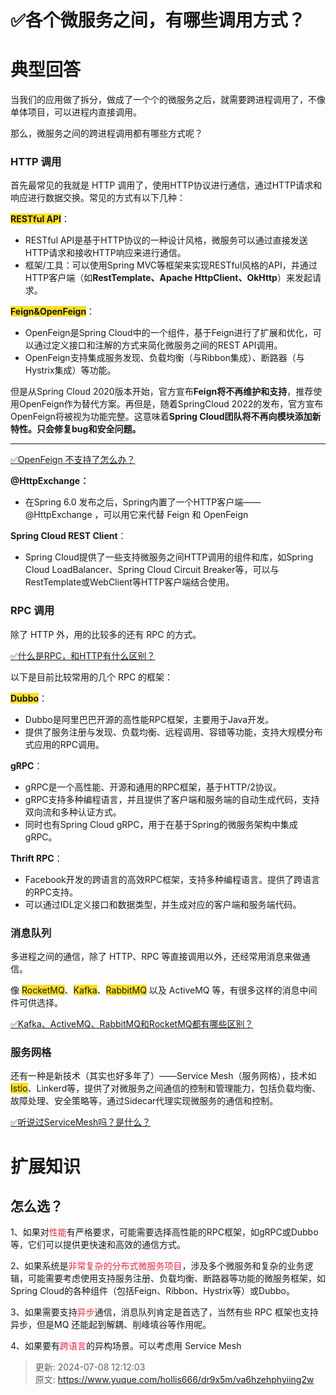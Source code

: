 # ✅各个微服务之间，有哪些调用方式？

# 典型回答


当我们的应用做了拆分，做成了一个个的微服务之后，就需要跨进程调用了，不像单体项目，可以进程内直接调用。



那么，微服务之间的跨进程调用都有哪些方式呢？



### HTTP 调用


首先最常见的我就是 HTTP 调用了，使用HTTP协议进行通信，通过HTTP请求和响应进行数据交换。常见的方式有以下几种：



**<font style="background-color:#FBDE28;">RESTful API</font>**：

+ RESTful API是基于HTTP协议的一种设计风格，微服务可以通过直接发送HTTP请求和接收HTTP响应来进行通信。
+ 框架/工具：可以使用Spring MVC等框架来实现RESTful风格的API，并通过HTTP客户端（如**RestTemplate、Apache HttpClient、OkHttp**）来发起请求。



**<font style="background-color:#FBDE28;">Feign&OpenFeign</font>**：

+ OpenFeign是Spring Cloud中的一个组件，基于Feign进行了扩展和优化，可以通过定义接口和注解的方式来简化微服务之间的REST API调用。
+ OpenFeign支持集成服务发现、负载均衡（与Ribbon集成）、断路器（与Hystrix集成）等功能。



但是从Spring Cloud 2020版本开始，官方宣布**Feign将不再维护和支持**，推荐使用OpenFeign作为替代方案。再但是，随着SpringCloud 2022的发布，官方宣布OpenFeign将被视为功能完整。这意味着**Spring Cloud团队将不再向模块添加新特性。只会修复bug和安全问题。**

****

[✅OpenFeign 不支持了怎么办？](https://www.yuque.com/hollis666/dr9x5m/itmcpq5517975ttq)



**@HttpExchange：**

+ 在Spring 6.0 发布之后，Spring内置了一个HTTP客户端——@HttpExchange ，可以用它来代替 Feign 和 OpenFeign



**Spring Cloud REST Client**：

+ Spring Cloud提供了一些支持微服务之间HTTP调用的组件和库，如Spring Cloud LoadBalancer、Spring Cloud Circuit Breaker等，可以与RestTemplate或WebClient等HTTP客户端结合使用。



### RPC 调用


除了 HTTP 外，用的比较多的还有 RPC 的方式。



[✅什么是RPC，和HTTP有什么区别？](https://www.yuque.com/hollis666/dr9x5m/cr3y3t)



以下是目前比较常用的几个 RPC 的框架：



**<font style="background-color:#FBDE28;">Dubbo</font>**：

+ Dubbo是阿里巴巴开源的高性能RPC框架，主要用于Java开发。
+ 提供了服务注册与发现、负载均衡、远程调用、容错等功能，支持大规模分布式应用的RPC调用。



**gRPC**：

+ gRPC是一个高性能、开源和通用的RPC框架，基于HTTP/2协议。
+ gRPC支持多种编程语言，并且提供了客户端和服务端的自动生成代码，支持双向流和多种认证方式。
+ 同时也有Spring Cloud gRPC，用于在基于Spring的微服务架构中集成gRPC。



**Thrift RPC**：

+ Facebook开发的跨语言的高效RPC框架，支持多种编程语言。提供了跨语言的RPC支持。
+ 可以通过IDL定义接口和数据类型，并生成对应的客户端和服务端代码。



### 消息队列


多进程之间的通信，除了 HTTP、RPC 等直接调用以外，还经常用消息来做通信。



像 <font style="background-color:#FBDE28;">RocketMQ</font>、<font style="background-color:#FBDE28;">Kafka</font>、<font style="background-color:#FBDE28;">RabbitMQ</font> 以及 ActiveMQ 等，有很多这样的消息中间件可供选择。



[✅Kafka、ActiveMQ、RabbitMQ和RocketMQ都有哪些区别？](https://www.yuque.com/hollis666/dr9x5m/vst81qlgvl7yelgo)



### 服务网格


还有一种是新技术（其实也好多年了）——Service Mesh（服务网格），技术如<font style="background-color:#FBDE28;">Istio</font>、Linkerd等，提供了对微服务之间通信的控制和管理能力，包括负载均衡、故障处理、安全策略等，通过Sidecar代理实现微服务的通信和控制。



[✅听说过ServiceMesh吗？是什么？](https://www.yuque.com/hollis666/dr9x5m/wbqtun5lra4h08l2)



# 扩展知识


## 怎么选？


1、如果对<font style="color:#DF2A3F;">性能</font>有严格要求，可能需要选择高性能的RPC框架，如gRPC或Dubbo 等，它们可以提供更快速和高效的通信方式。



2、如果系统是<font style="color:#DF2A3F;">非常复杂的分布式微服务项目</font>，涉及多个微服务和复杂的业务逻辑，可能需要考虑使用支持服务注册、负载均衡、断路器等功能的微服务框架，如Spring Cloud的各种组件（包括Feign、Ribbon、Hystrix等）或Dubbo。



3、如果需要支持<font style="color:#DF2A3F;">异步</font>通信，消息队列肯定是首选了，当然有些 RPC 框架也支持异步，但是MQ 还能起到解耦、削峰填谷等作用呢。



4、如果要有<font style="color:#DF2A3F;">跨语言</font>的异构场景。可以考虑用 Service Mesh



> 更新: 2024-07-08 12:12:03  
> 原文: <https://www.yuque.com/hollis666/dr9x5m/va6hzehphyiing2w>